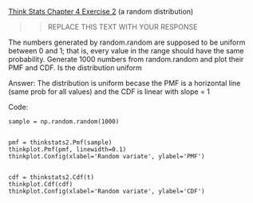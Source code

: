 [Think Stats Chapter 4 Exercise 2](http://greenteapress.com/thinkstats2/html/thinkstats2005.html#toc41) (a random distribution)

>> REPLACE THIS TEXT WITH YOUR RESPONSE

 The numbers generated by random.random are supposed to be uniform between 0 and 1; that is, every value in the range should have the same probability.
Generate 1000 numbers from random.random and plot their PMF and CDF. Is the distribution uniform

Answer: The distribution is uniform becase the PMF is a horizontal line (same prob for all values) and the CDF is linear with slope = 1


Code:
```{python}
sample = np.random.random(1000)


pmf = thinkstats2.Pmf(sample)
thinkplot.Pmf(pmf, linewidth=0.1)
thinkplot.Config(xlabel='Random variate', ylabel='PMF')


cdf = thinkstats2.Cdf(t)
thinkplot.Cdf(cdf)
thinkplot.Config(xlabel='Random variate', ylabel='CDF')


```